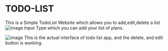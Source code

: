 # TODO-LIST

This is a Simple TodoList Website which allows you to add,edit,delete a list
![image](https://github.com/Kath2208/TODO-LIST-/assets/117696161/23dac1de-be35-414f-b28f-b175d8b5dd7f)
Input Type which you can add your list of plans.

![image](https://github.com/Kath2208/TODO-LIST-/assets/117696161/16387398-c8e3-4f82-8ce6-2a26e4b1847c)
This is the actual interface of todo list app, and the delete, and edit button is working.

